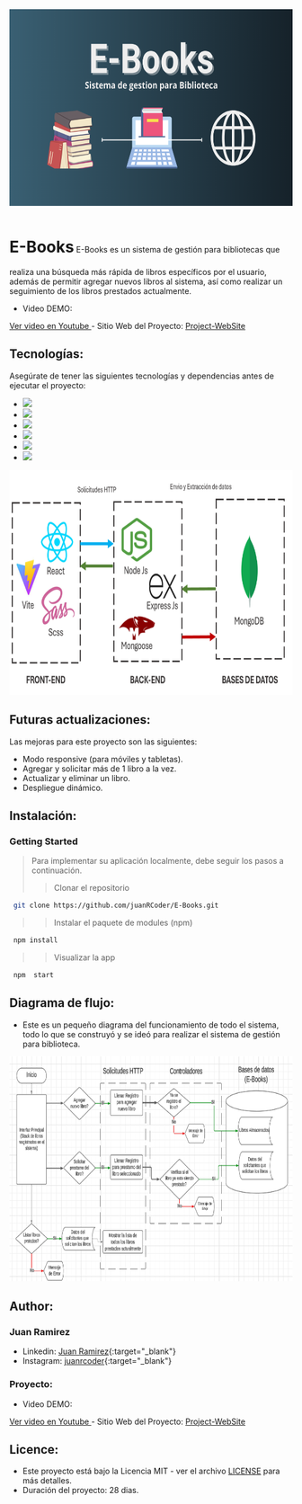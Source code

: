 <img src="./src/assets/img2.png" alt="Logo" height="350" width="100%">
<p align='justify'>
<h1 style="display: inline-block;">E-Books</h1>
E-Books es un sistema de gestión para bibliotecas que realiza una búsqueda más rápida de libros específicos por el usuario, además de permitir agregar nuevos libros al sistema, así como realizar un seguimiento de los libros prestados actualmente.
</p>


- Video DEMO:
<a href="[URL_del_recurso](https://www.youtube.com/watch?v=vVouKXwfD8w&t=14s)" target="_blank">
  Ver video en Youtube
</a>
- Sitio Web del Proyecto:
<a href="https://juanrcoder.github.io/E-Books/" target="_blank">
  Project-WebSite
</a>


## Tecnologías:

Asegúrate de tener las siguientes tecnologías y dependencias antes de ejecutar el proyecto:

- <img src="https://img.shields.io/badge/MongoDB-4EA94B?style=for-the-badge&logo=mongodb&logoColor=white" />
- <img src="https://img.shields.io/badge/Express%20js-000000?style=for-the-badge&logo=express&logoColor=white"/>
- <img src="https://img.shields.io/badge/React-20232A?style=for-the-badge&logo=react&logoColor=61DAFB" />
- <img src="https://img.shields.io/badge/Node%20js-339933?style=for-the-badge&logo=nodedotjs&logoColor=white" />
- <img src="https://img.shields.io/badge/Vite-B73BFE?style=for-the-badge&logo=vite&logoColor=FFD62E" />
- <img src="https://img.shields.io/badge/Sass-CC6699?style=for-the-badge&logo=sass&logoColor=white" /> 

<div align="center">
  <img src="./src/assets//tecnologias.png" alt="DatabaseDesign" height="400" >
</div>


## Futuras actualizaciones:
Las mejoras para este proyecto son las siguientes:
- Modo responsive (para móviles y tabletas).
- Agregar y solicitar más de 1 libro a la vez.
- Actualizar y eliminar un libro.
- Despliegue dinámico.


## Instalación:
### Getting Started

> Para implementar su aplicación localmente, debe seguir los pasos a continuación.
>
> > Clonar el repositorio

```sh
 git clone https://github.com/juanRCoder/E-Books.git
```

> > Instalar el paquete de modules (npm)

```sh
 npm install
```

> > Visualizar la app

```sh
 npm  start
```


## Diagrama de flujo:
- Este es un pequeño diagrama del funcionamiento de todo el sistema, todo lo que se construyó y se ideó para realizar el sistema de gestión para biblioteca.

<div align="center">
  <img src="./src/assets/diagram.png" alt="DatabaseDesign" height="400" >
</div>


## Author:
### Juan Ramirez
- Linkedin: [Juan Ramirez](https://www.linkedin.com/in/juan-ramirez-490b84271/){:target="_blank"}
- Instagram: [juanrcoder](https://www.instagram.com/juanrcoder/){:target="_blank"}

### Proyecto:
- Video DEMO:
<a href="[URL_del_recurso](https://www.youtube.com/watch?v=vVouKXwfD8w&t=14s)" target="_blank">
  Ver video en Youtube
</a>
- Sitio Web del Proyecto:
<a href="https://juanrcoder.github.io/E-Books/" target="_blank">
  Project-WebSite
</a>


## Licence:
- Este proyecto está bajo la Licencia MIT - ver el archivo [LICENSE](LICENSE) para más detalles.
- Duración del proyecto: 28 dias.